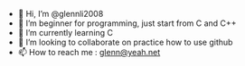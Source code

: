- 👋 Hi, I’m @glennli2008
- 👀 I’m beginner for programming, just start from C and C++
- 🌱 I’m currently learning C
- 💞️ I’m looking to collaborate on practice how to use github
- 📫 How to reach me : glenn@yeah.net
<!---
glennli2008/glennli2008 is a ✨ special ✨ repository because its `README.md` (this file) appears on your GitHub profile.
You can click the Preview link to take a look at your changes.
--->

